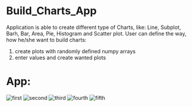 # Build_Charts_App
Application is able to create different type of Charts, like: Line, Subplot, Barh, Bar, Area, Pie, Histogram and Scatter plot.
User can define the way, how he/she want to build charts: 
  1) create plots with randomly defined numpy arrays
  2) enter values and create wanted plots

# App:
![first](https://user-images.githubusercontent.com/106172218/186389289-c756fd0b-cbaf-46dd-9222-1ac2bf4a0011.jpg)
![second](https://user-images.githubusercontent.com/106172218/186389387-c404cc49-76cd-4b52-b5c3-f234bb19a5a7.jpg)
![third](https://user-images.githubusercontent.com/106172218/186389469-8be77165-f39a-44a0-a156-904029bf3266.jpg)
![fourth](https://user-images.githubusercontent.com/106172218/186389520-cea575c8-0162-4d9a-8824-daa719722314.jpg)
![fifth](https://user-images.githubusercontent.com/106172218/186389573-b37e0860-a6e4-44a0-a092-4934248a604e.jpg)
